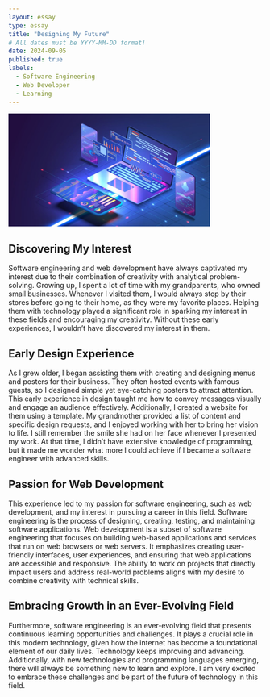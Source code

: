 ```yaml
---
layout: essay
type: essay
title: "Designing My Future"
# All dates must be YYYY-MM-DD format!
date: 2024-09-05
published: true
labels:
  - Software Engineering
  - Web Developer
  - Learning
---
```


<img width="400px" class="rounded float-start pe-4" src="../img/webdevelopment.jpg">

## Discovering My Interest
Software engineering and web development have always captivated my interest due to their combination of creativity with analytical problem-solving. Growing up, I spent a lot of time with my grandparents, who owned small businesses. Whenever I visited them, I would always stop by their stores before going to their home, as they were my favorite places. Helping them with technology played a significant role in sparking my interest in these fields and encouraging my creativity. Without these early experiences, I wouldn’t have discovered my interest in them.

## Early Design Experience
As I grew older, I began assisting them with creating and designing menus and posters for their business. They often hosted events with famous guests, so I designed simple yet eye-catching posters to attract attention. This early experience in design taught me how to convey messages visually and engage an audience effectively. Additionally, I created a website for them using a template. My grandmother provided a list of content and specific design requests, and I enjoyed working with her to bring her vision to life. I still remember the smile she had on her face whenever I presented my work. At that time, I didn’t have extensive knowledge of programming, but it made me wonder what more I could achieve if I became a software engineer with advanced skills.

## Passion for Web Development 
This experience led to my passion for software engineering, such as web development,  and my interest in pursuing a career in this field. Software engineering is the process of designing, creating, testing, and maintaining software applications. Web development is a subset of software engineering that focuses on building web-based applications and services that run on web browsers or web servers. It emphasizes creating user-friendly interfaces, user experiences, and ensuring that web applications are accessible and responsive. The ability to work on projects that directly impact users and address real-world problems aligns with my desire to combine creativity with technical skills. 

## Embracing Growth in an Ever-Evolving Field
Furthermore, software engineering is an ever-evolving field that presents continuous learning opportunities and challenges. It plays a crucial role in this modern technology, given how the internet has become a foundational element of our daily lives. Technology keeps improving and advancing. Additionally, with new technologies and programming languages emerging, there will always be something new to learn and explore. I am very excited to embrace these challenges and be part of the future of technology in this field. 

